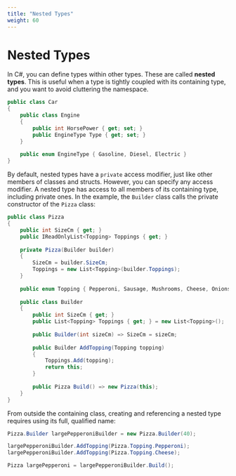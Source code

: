 ```yaml
---
title: "Nested Types"
weight: 60
---
```


# Nested Types

In C#, you can define types within other types. These are called **nested types**. This is useful when a type is tightly coupled with its containing type, and you want to avoid cluttering the namespace.

```csharp
public class Car
{
    public class Engine 
    {
        public int HorsePower { get; set; }
        public EngineType Type { get; set; }
    }
    
    public enum EngineType { Gasoline, Diesel, Electric }
}
```

By default, nested types have a `private` access modifier, just like other members of classes and structs. However, you can specify any access modifier. A nested type has access to all members of its containing type, including private ones. In the example, the `Builder` class calls the private constructor of the `Pizza` class:

```csharp
public class Pizza
{
    public int SizeCm { get; }
    public IReadOnlyList<Topping> Toppings { get; }
    
    private Pizza(Builder builder)
    {
        SizeCm = builder.SizeCm;
        Toppings = new List<Topping>(builder.Toppings);
    }
    
    public enum Topping { Pepperoni, Sausage, Mushrooms, Cheese, Onions }
    
    public class Builder
    {
        public int SizeCm { get; }
        public List<Topping> Toppings { get; } = new List<Topping>();
        
        public Builder(int sizeCm) => SizeCm = sizeCm;
        
        public Builder AddTopping(Topping topping)
        {
            Toppings.Add(topping);
            return this;
        }
        
        public Pizza Build() => new Pizza(this);
    }
}
```

From outside the containing class, creating and referencing a nested type requires using its full, qualified name:

```csharp
Pizza.Builder largePepperoniBuilder = new Pizza.Builder(40);

largePepperoniBuilder.AddTopping(Pizza.Topping.Pepperoni);
largePepperoniBuilder.AddTopping(Pizza.Topping.Cheese);

Pizza largePepperoni = largePepperoniBuilder.Build();
```
